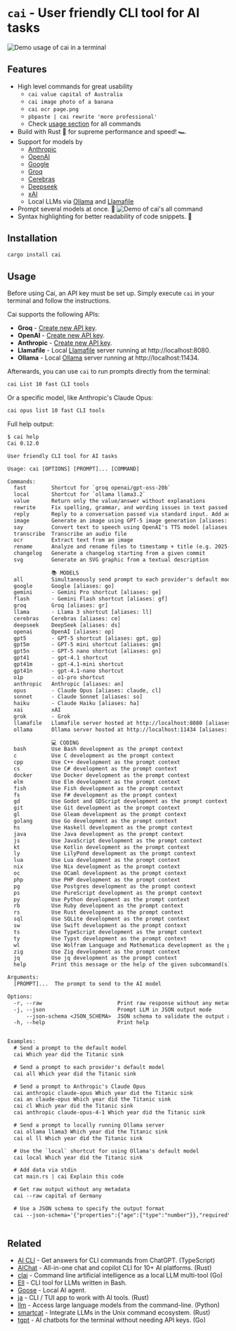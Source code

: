 # `cai` - User friendly CLI tool for AI tasks

![Demo usage of cai in a terminal](demos/2025-08-15t2052.png)


## Features

- High level commands for great usability
  - `cai value capital of Australia`
  - `cai image photo of a banana`
  - `cai ocr page.png`
  - `pbpaste | cai rewrite 'more professional'`
  - Check [usage section](./#usage) for all commands
- Build with Rust 🦀 for supreme performance and speed! 🏎️
- Support for models by
  - [Anthropic]
  - [OpenAI]
  - [Google]
  - [Groq]
  - [Cerebras]
  - [Deepseek]
  - [xAI]
  - Local LLMs via [Ollama] and [Llamafile]
- Prompt several models at once. 🤼
    ![Demo of cai's all command](screenshots/2024-04-13t1627_all.png)
- Syntax highlighting for better readability of code snippets. 🌈

[Anthropic]: https://docs.anthropic.com/en/docs/about-claude/models/all-models
[Cerebras]: https://inference-docs.cerebras.ai/introduction
[Deepseek]: https://api-docs.deepseek.com/quick_start/pricing
[Google]: https://ai.google.dev/gemini-api/docs/models
[Groq]: https://console.groq.com/docs/models
[Llamafile]: https://github.com/Mozilla-Ocho/llamafile
[Ollama]: https://ollama.com
[OpenAI]: https://platform.openai.com/docs/models
[xAI]: https://x.ai/api#pricing


## Installation

```sh
cargo install cai
```


## Usage

Before using Cai, an API key must be set up.
Simply execute `cai` in your terminal and follow the instructions.

Cai supports the following APIs:

- **Groq** - [Create new API key](https://console.groq.com/keys).
- **OpenAI** - [Create new API key](https://platform.openai.com/api-keys).
- **Anthropic** -
    [Create new API key](https://console.anthropic.com/settings/keys).
- **Llamafile** - Local [Llamafile] server running at http://localhost:8080.
- **Ollama** - Local [Ollama] server running at http://localhost:11434.

Afterwards, you can use `cai` to run prompts directly from the terminal:

```sh
cai List 10 fast CLI tools
```

Or a specific model, like Anthropic's Claude Opus:

```sh
cai opus list 10 fast CLI tools
```

Full help output:

```txt
$ cai help
Cai 0.12.0

User friendly CLI tool for AI tasks

Usage: cai [OPTIONS] [PROMPT]... [COMMAND]

Commands:
  fast        Shortcut for `groq openai/gpt-oss-20b`
  local       Shortcut for `ollama llama3.2`
  value       Return only the value/answer without explanations
  rewrite     Fix spelling, grammar, and wording issues in text passed via standard input
  reply       Reply to a conversation passed via standard input. Add additional reply instructions as the prompt
  image       Generate an image using GPT-5 image generation [aliases: img]
  say         Convert text to speech using OpenAI's TTS model [aliases: tts]
  transcribe  Transcribe an audio file
  ocr         Extract text from an image
  rename      Analyze and rename files to timestamp + title (e.g. 2025-08-19t2041_invoice_car.pdf)
  changelog   Generate a changelog starting from a given commit
  svg         Generate an SVG graphic from a textual description
              
              📚 MODELS                                                    
  all         Simultaneously send prompt to each provider's default model
  google      Google [aliases: go]
  gemini      - Gemini Pro shortcut [aliases: ge]
  flash       - Gemini Flash shortcut [aliases: gf]
  groq        Groq [aliases: gr]
  llama       - Llama 3 shortcut [aliases: ll]
  cerebras    Cerebras [aliases: ce]
  deepseek    DeepSeek [aliases: ds]
  openai      OpenAI [aliases: op]
  gpt5        - GPT-5 shortcut [aliases: gpt, gp]
  gpt5m       - GPT-5 mini shortcut [aliases: gm]
  gpt5n       - GPT-5 nano shortcut [aliases: gn]
  gpt41       - gpt-4.1 shortcut
  gpt41m      - gpt-4.1-mini shortcut
  gpt41n      - gpt-4.1-nano shortcut
  o1p         - o1-pro shortcut
  anthropic   Anthropic [aliases: an]
  opus        - Claude Opus [aliases: claude, cl]
  sonnet      - Claude Sonnet [aliases: so]
  haiku       - Claude Haiku [aliases: ha]
  xai         xAI
  grok        - Grok
  llamafile   Llamafile server hosted at http://localhost:8080 [aliases: lf]
  ollama      Ollama server hosted at http://localhost:11434 [aliases: ol]
              
              💻 CODING                                                    
  bash        Use Bash development as the prompt context
  c           Use C development as the prompt context
  cpp         Use C++ development as the prompt context
  cs          Use C# development as the prompt context
  docker      Use Docker development as the prompt context
  elm         Use Elm development as the prompt context
  fish        Use Fish development as the prompt context
  fs          Use F# development as the prompt context
  gd          Use Godot and GDScript development as the prompt context
  git         Use Git development as the prompt context
  gl          Use Gleam development as the prompt context
  golang      Use Go development as the prompt context
  hs          Use Haskell development as the prompt context
  java        Use Java development as the prompt context
  js          Use JavaScript development as the prompt context
  kt          Use Kotlin development as the prompt context
  ly          Use LilyPond development as the prompt context
  lua         Use Lua development as the prompt context
  nix         Use Nix development as the prompt context
  oc          Use OCaml development as the prompt context
  php         Use PHP development as the prompt context
  pg          Use Postgres development as the prompt context
  ps          Use PureScript development as the prompt context
  py          Use Python development as the prompt context
  rb          Use Ruby development as the prompt context
  rs          Use Rust development as the prompt context
  sql         Use SQLite development as the prompt context
  sw          Use Swift development as the prompt context
  ts          Use TypeScript development as the prompt context
  ty          Use Typst development as the prompt context
  wl          Use Wolfram Language and Mathematica development as the prompt context
  zig         Use Zig development as the prompt context
  jq          Use jq development as the prompt context
  help        Print this message or the help of the given subcommand(s)

Arguments:
  [PROMPT]...  The prompt to send to the AI model

Options:
  -r, --raw                        Print raw response without any metadata
  -j, --json                       Prompt LLM in JSON output mode
      --json-schema <JSON_SCHEMA>  JSON schema to validate the output against
  -h, --help                       Print help


Examples:
  # Send a prompt to the default model
  cai Which year did the Titanic sink

  # Send a prompt to each provider's default model
  cai all Which year did the Titanic sink

  # Send a prompt to Anthropic's Claude Opus
  cai anthropic claude-opus Which year did the Titanic sink
  cai an claude-opus Which year did the Titanic sink
  cai cl Which year did the Titanic sink
  cai anthropic claude-opus-4-1 Which year did the Titanic sink

  # Send a prompt to locally running Ollama server
  cai ollama llama3 Which year did the Titanic sink
  cai ol ll Which year did the Titanic sink

  # Use the `local` shortcut for using Ollama's default model
  cai local Which year did the Titanic sink

  # Add data via stdin
  cat main.rs | cai Explain this code

  # Get raw output without any metadata
  cai --raw capital of Germany

  # Use a JSON schema to specify the output format
  cai --json-schema='{"properties":{"age":{"type":"number"}},"required":["age"]}' gp Barack Obama
  
```


## Related

- [AI CLI] - Get answers for CLI commands from ChatGPT. (TypeScript)
- [AIChat] - All-in-one chat and copilot CLI for 10+ AI platforms. (Rust)
- [clai] - Command line artificial intelligence as a local LLM multi-tool (Go)
- [Ell] - CLI tool for LLMs written in Bash.
- [Goose] - Local AI agent.
- [ja] - CLI / TUI app to work with AI tools. (Rust)
- [llm] - Access large language models from the command-line. (Python)
- [smartcat] - Integrate LLMs in the Unix command ecosystem. (Rust)
- [tgpt] - AI chatbots for the terminal without needing API keys. (Go)

[AI CLI]: https://github.com/abhagsain/ai-cli
[AIChat]: https://github.com/sigoden/aichat
[clai]: https://github.com/baalimago/clai
[Ell]: https://github.com/simonmysun/ell
[Goose]: https://block.github.io/goose/
[ja]: https://github.com/joshka/ja
[llm]: https://github.com/simonw/llm
[smartcat]: https://github.com/efugier/smartcat
[tgpt]: https://github.com/aandrew-me/tgpt
